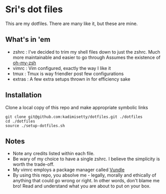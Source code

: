 # Sri's dot files
This are my dotfiles. There are many like it, but these are mine.


## What's in 'em
- zshrc     : I've decided to trim my shell files down to just the zshrc. Much more maintainable and easier to go through Assumes the existence of [oh-my-zsh](https://github.com/robbyrussell/oh-my-zsh)
- vimrc     : Vim configured, exactly the way I like it
- tmux      : Tmux is way friendler post few configurations
- extras    : A few extra setups thrown in for efficiency sake


## Installation
Clone a local copy of this repo and make appropriate symbolic links

    git clone git@github.com:kadimisetty/dotfiles.git ./dotfiles
    cd ./dotfiles
    source ./setup-dotfiles.sh


## Notes
- Note any credits listed within each file.
- Be wary of my choice to have a single zshrc. I believe the simplicity is worth the trade-off.
- My vimrc employs a package manager called [Vundle](https://github.com/gmarik/Vundle.vim)
- By using this repo, you absolve me - legally, morally and ethically of anything that
could go wrong or right. In other words, don't blame me bro! Read and
understand what you are about to put on your box.
